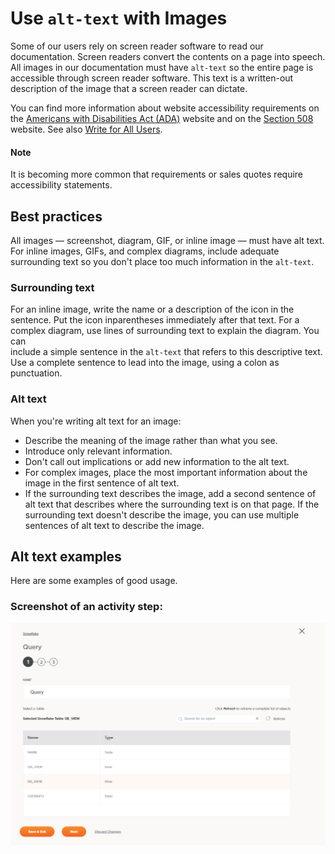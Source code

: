 # Use `alt-text` with Images

Some of our users rely on screen reader software to read our documentation. Screen readers convert the contents on a
page into speech. All images in our documentation must have `alt-text` so the entire page is accessible through
screen reader software. This text is a written-out description of the image that a screen reader can dictate.

You can find more information about website accessibility requirements on the
[Americans with Disabilities Act (ADA)](https://www.ada.gov/) website and on the
[Section 508](https://www.section508.gov/) website. See also [Write for All Users](everyone.md).

#### Note
It is becoming more common that requirements or sales quotes require accessibility statements.
 
##  Best practices
All images &mdash; screenshot, diagram, GIF, or inline image &mdash; must have alt text. For inline images, GIFs,
and complex diagrams, include adequate surrounding text so you don't place too much information in the `alt-text`.

###  Surrounding text
 For an inline image, write the name or a description of the icon in the sentence. Put the icon inparentheses
 immediately after that text. For a complex diagram, use lines of surrounding text to explain the diagram. You can  
 include a simple sentence in the `alt-text` that refers to this descriptive text. Use a complete sentence to lead
 into the image, using a colon as punctuation.

### Alt text  
 When you're writing alt text for an image:

- Describe the meaning of the image rather than what you see.
- Introduce only relevant information.
- Don't call out implications or add new information to the alt text.
- For complex images, place the most important information about the image in the first sentence of alt text.
- If the surrounding text describes the image, add a second sentence of alt text that describes where the
  surrounding text is on that page. If the surrounding text doesn't describe the image, you can use multiple
  sentences of alt text to describe the image.

## Alt text examples
Here are some examples of good usage.

### Screenshot of an activity step:
![This screenshot shows the options needed to complete Step 1 of the Snowflake Query activity.](snowflake-query-activity-1.png)